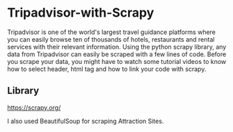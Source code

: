 # Tripadvisor-with-Scrapy

Tripadvisor is one of the world's largest travel guidance platforms where you can easily browse ten of thousands of hotels, restaurants and rental services with their relevant information. Using the python scrapy library, any data from Tripadvisor can easily be scraped with a few lines of code. Before you scrape your data, you might have to watch some tutorial videos to know how to select header, html tag and how to link your code with scrapy.

## Library
https://scrapy.org/

I also used BeautifulSoup for scraping Attraction Sites.
